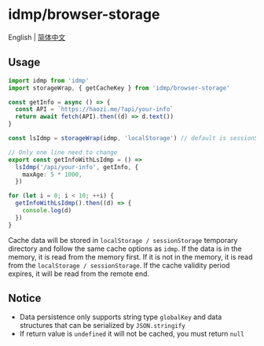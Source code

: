 # idmp/browser-storage

English | [简体中文](README.zh-CN.md)

## Usage

```typescript
import idmp from 'idmp'
import storageWrap, { getCacheKey } from 'idmp/browser-storage'

const getInfo = async () => {
  const API = `https://haozi.me/?api/your-info`
  return await fetch(API).then((d) => d.text())
}

const lsIdmp = storageWrap(idmp, 'localStorage') // default is sessionStorage

// Only one line need to change
export const getInfoWithLsIdmp = () =>
  lsIdmp('/api/your-info', getInfo, {
    maxAge: 5 * 1000,
  })

for (let i = 0; i < 10; ++i) {
  getInfoWithLsIdmp().then((d) => {
    console.log(d)
  })
}
```

Cache data will be stored in `localStorage / sessionStorage` temporary directory and follow the same cache options as `idmp`.
If the data is in the memory, it is read from the memory first. If it is not in the memory, it is read from the `localStorage / sessionStorage`. If the cache validity period expires, it will be read from the remote end.

## Notice

- Data persistence only supports string type `globalKey` and data structures that can be serialized by `JSON.stringify`
- If return value is `undefined` it will not be cached, you must return `null`
